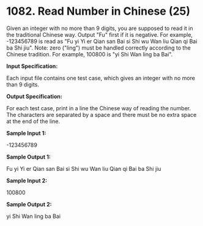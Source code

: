 # 1082. Read Number in Chinese (25)

Given an integer with no more than 9 digits, you are supposed to read it in the traditional Chinese way. Output "Fu" first if it is negative. For example, -123456789 is read as "Fu yi Yi er Qian san Bai si Shi wu Wan liu Qian qi Bai ba Shi jiu". Note: zero ("ling") must be handled correctly according to the Chinese tradition. For example, 100800 is "yi Shi Wan ling ba Bai".

**Input Specification:**

Each input file contains one test case, which gives an integer with no more than 9 digits.

**Output Specification:**

For each test case, print in a line the Chinese way of reading the number. The characters are separated by a space and there must be no extra space at the end of the line.

**Sample Input 1:**

-123456789

**Sample Output 1:**

Fu yi Yi er Qian san Bai si Shi wu Wan liu Qian qi Bai ba Shi jiu

**Sample Input 2:**

100800

**Sample Output 2:**

yi Shi Wan ling ba Bai